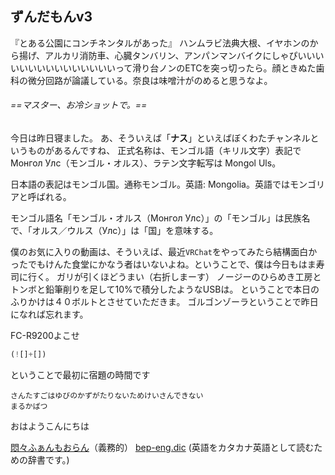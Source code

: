 ## ずんだもんv3
『とある公園にコンチネンタルがあった』
ハンムラビ法典大根、イヤホンのから揚げ、アルカリ消防車、心臓タンバリン、アンパンマンバイクにしゃぴいいいいいいいいいいいいいいいって滑り台ノンのETCを突っ切ったら。顔ときぬた歯科の微分回路が論議している。奈良は味噌汁がのめると思うなよ。
###### ==マスター、お冷ショットで。==
今日は昨日寝ました。
あ、そういえば「**ナス**」といえばぼくわたチャンネルというものがあるんですね、
正式名称は、モンゴル語（キリル文字）表記で Монгол Улс（モンゴル・オルス）、ラテン文字転写は Mongol Uls。

日本語の表記はモンゴル国。通称モンゴル。英語: Mongolia。英語ではモンゴリアと呼ばれる。

モンゴル語名「モンゴル・オルス（Монгол Улс）」の「モンゴル」は民族名で、「オルス／ウルス（Улс）」は「国」を意味する。

僕のお気に入りの動画は、そういえば、最近`VRChat`をやってみたら結構面白かったでもけんた食堂にかなう者はいないよね。ということで、僕は今日もはま寿司に行く。
ガリが引くほどうまい（右折しまーす）
ノージーのひらめき工房とトンボと鉛筆削りを足して10%で積分したようなUSBは。
ということで本日のふりかけは４０ボルトとさせていただきま。
ゴルゴンゾーラということで昨日になれば忘れます。

FC-R9200よこせ


```js
(![]+[])
```

ということで最初に宿題の時間です
```
さんたすごはゆびのかずがたりないためけいさんできない
まるかばつ
```
おはようこんにちは

[悶々ふぁんもおらん](https://www.youtube.com/watch?v=zNHun2nzlHU)（義務的）
[bep-eng.dic](https://fastapi.metacpan.org/source/MASH/Lingua-JA-Yomi-0.01/lib/Lingua/JA/bep-eng.dic) (英語をカタカナ英語として読むための辞書です。)
